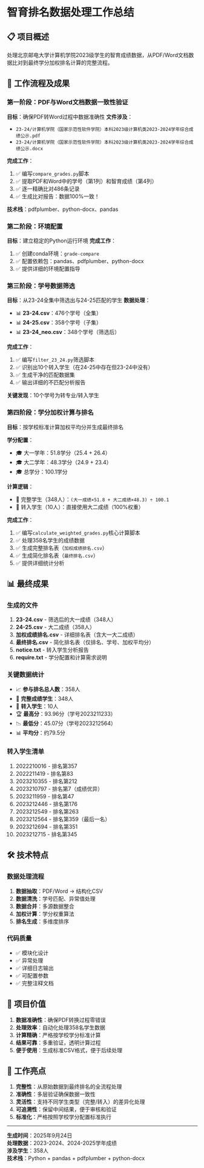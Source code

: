 # 智育排名数据处理工作总结

## 📋 项目概述
处理北京邮电大学计算机学院2023级学生的智育成绩数据，从PDF/Word文档数据比对到最终学分加权排名计算的完整流程。

## 🔄 工作流程及成果

### 第一阶段：PDF与Word文档数据一致性验证
**目标**：确保PDF转Word过程中数据准确性
**文件涉及**：
- `23-24/计算机学院（国家示范性软件学院）本科2023级计算机类2023-2024学年综合成绩公示.pdf`
- `23-24/计算机学院（国家示范性软件学院）本科2023级计算机类2023-2024学年综合成绩公示.docx`

**完成工作**：
1. ✅ 编写`compare_grades.py`脚本
2. ✅ 提取PDF和Word中的学号（第1列）和智育成绩（第4列）
3. ✅ 逐一精确比对486条记录
4. ✅ 生成比对报告：数据100%一致！

**技术栈**：pdfplumber、python-docx、pandas

### 第二阶段：环境配置
**目标**：建立稳定的Python运行环境
**完成工作**：
1. ✅ 创建conda环境：`grade-compare`
2. ✅ 配置依赖包：pandas、pdfplumber、python-docx
3. ✅ 提供详细的环境配置指导

### 第三阶段：学号数据筛选
**目标**：从23-24全集中筛选出与24-25匹配的学生
**数据处理**：
- 📊 **23-24.csv**：476个学号（全集）
- 📊 **24-25.csv**：358个学号（子集）
- 📊 **23-24_neo.csv**：348个学号（筛选后）

**完成工作**：
1. ✅ 编写`filter_23_24.py`筛选脚本
2. ✅ 识别出10个转入学生（在24-25中存在但23-24中没有）
3. ✅ 生成干净的匹配数据集
4. ✅ 输出详细的不匹配分析报告

**关键发现**：10个学号为转专业/转入学生

### 第四阶段：学分加权计算与排名
**目标**：按学校标准计算加权平均分并生成最终排名

**学分配置**：
- 🎓 大一学年：51.8学分（25.4 + 26.4）
- 🎓 大二学年：48.3学分（24.9 + 23.4）
- 🎓 总学分：100.1学分

**计算逻辑**：
- 👥 完整学生（348人）：`(大一成绩×51.8 + 大二成绩×48.3) ÷ 100.1`
- 🔄 转入学生（10人）：直接使用大二成绩（100%权重）

**完成工作**：
1. ✅ 编写`calculate_weighted_grades.py`核心计算脚本
2. ✅ 处理358名学生的成绩数据
3. ✅ 生成完整排名表（`加权成绩排名.csv`）
4. ✅ 生成简化排名表（`最终排名.csv`）
5. ✅ 提供详细统计分析

## 📊 最终成果

### 生成的文件
1. **23-24.csv** - 筛选后的大一成绩（348人）
2. **24-25.csv** - 大二成绩（358人）
3. **加权成绩排名.csv** - 详细排名表（含大一大二成绩）
4. **最终排名.csv** - 简化排名表（仅排名、学号、加权平均分）
5. **notice.txt** - 转入学生分析报告
6. **require.txt** - 学分配置和计算需求说明

### 关键数据统计
- 📈 **参与排名总人数**：358人
- 👥 **完整成绩学生**：348人
- 🔄 **转入学生**：10人
- 🏆 **最高分**：93.96分（学号2023211233）
- 📉 **最低分**：45.07分（学号2023212564）
- 📊 **平均分**：约79.5分

### 转入学生清单
1. 2022210016 - 排名第357
2. 2022211419 - 排名第83
3. 2023210355 - 排名第212
4. 2023210797 - 排名第7（成绩优异）
5. 2023211959 - 排名第47
6. 2023212446 - 排名第176
7. 2023212549 - 排名第263
8. 2023212564 - 排名第359（最后一名）
9. 2023212694 - 排名第351
10. 2023212715 - 排名第345

## 🛠️ 技术特点

### 数据处理流程
1. **数据抽取**：PDF/Word → 结构化CSV
2. **数据清洗**：学号匹配、异常值处理
3. **数据合并**：多源数据整合
4. **加权计算**：学分权重算法
5. **排名生成**：多维度排序

### 代码质量
- ✅ 模块化设计
- ✅ 异常处理
- ✅ 详细日志输出
- ✅ 可配置参数
- ✅ 完整注释文档

## 🎯 项目价值

1. **数据准确性**：确保PDF转换过程零错误
2. **处理效率**：自动化处理358名学生数据
3. **计算精确**：严格按学校学分标准计算
4. **结果可靠**：多重验证，透明计算过程
5. **便于使用**：生成标准CSV格式，便于后续处理

## 📝 工作亮点

1. **完整性**：从原始数据到最终排名的全流程处理
2. **准确性**：多层验证确保数据一致性
3. **灵活性**：支持不同学生类型（完整/转入）的差异化处理
4. **可追溯性**：保留中间结果，便于审核和验证
5. **标准化**：严格按照学校学分配置标准执行

---
**生成时间**：2025年9月24日  
**处理数据**：2023-2024、2024-2025学年成绩  
**涉及学生**：358人  
**技术栈**：Python + pandas + pdfplumber + python-docx
